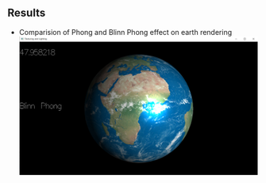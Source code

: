 ## Results
* Comparision of Phong and Blinn Phong effect on earth rendering
  <img width="500" src="images/Blinn_Phong.png">